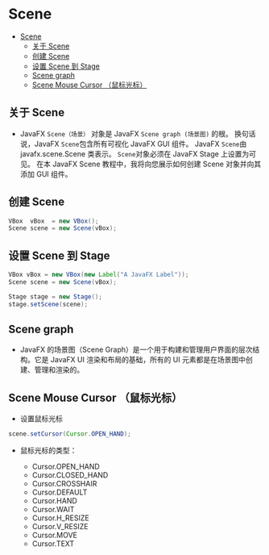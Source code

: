 # Scene

- [Scene](#scene)
  - [关于 Scene](#关于-scene)
  - [创建 Scene](#创建-scene)
  - [设置 Scene 到 Stage](#设置-scene-到-stage)
  - [Scene graph](#scene-graph)
  - [Scene Mouse Cursor （鼠标光标）](#scene-mouse-cursor-鼠标光标)

## 关于 Scene

- JavaFX `Scene（场景）` 对象是 JavaFX `Scene graph (场景图)` 的根。 换句话说，JavaFX `Scene`包含所有可视化 JavaFX GUI 组件。 JavaFX `Scene`由 javafx.scene.Scene 类表示。 `Scene`对象必须在 JavaFX Stage 上设置为可见。 在本 JavaFX Scene 教程中，我将向您展示如何创建 Scene 对象并向其添加 GUI 组件。

## 创建 Scene

``` java
VBox  vBox  = new VBox();
Scene scene = new Scene(vBox);
```

## 设置 Scene 到 Stage

``` java
VBox vBox = new VBox(new Label("A JavaFX Label"));
Scene scene = new Scene(vBox);

Stage stage = new Stage();
stage.setScene(scene);
```

## Scene graph

- JavaFX 的场景图（Scene Graph）是一个用于构建和管理用户界面的层次结构。它是 JavaFX UI 渲染和布局的基础，所有的 UI 元素都是在场景图中创建、管理和渲染的。

## Scene Mouse Cursor （鼠标光标）

- 设置鼠标光标

``` java
scene.setCursor(Cursor.OPEN_HAND);
```

- 鼠标光标的类型：

  - Cursor.OPEN_HAND
  - Cursor.CLOSED_HAND
  - Cursor.CROSSHAIR
  - Cursor.DEFAULT
  - Cursor.HAND
  - Cursor.WAIT
  - Cursor.H_RESIZE
  - Cursor.V_RESIZE
  - Cursor.MOVE
  - Cursor.TEXT